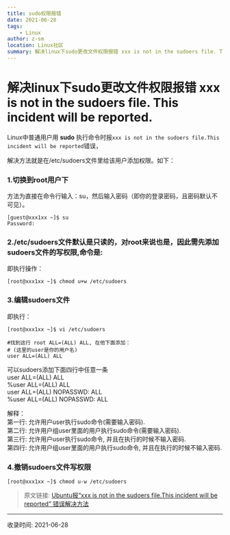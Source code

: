 ```yaml
---
title: sudo权限报错
date: 2021-06-28
tags:
    - Linux
author: z-sm
location: Linux社区
summary: 解决linux下sudo更改文件权限报错 xxx is not in the sudoers file. This incident will be reported.
---
```


# 解决linux下sudo更改文件权限报错 xxx is not in the sudoers file. This incident will be reported.

Linux中普通用户用 **sudo** 执行命令时报`xxx is not in the sudoers file.This incident will be reported`错误，

解决方法就是在/etc/sudoers文件里给该用户添加权限。如下：

### 1.切换到root用户下
方法为直接在命令行输入：su，然后输入密码（即你的登录密码，且密码默认不可见）。
```shell
[guest@xxx1xx ~]$ su
Password:
```

### 2./etc/sudoers文件默认是只读的，对root来说也是，因此需先添加sudoers文件的写权限,命令是:
即执行操作：
```shell
[root@xxx1xx ~]$ chmod u+w /etc/sudoers
```

### 3.编辑sudoers文件
即执行：
```shell
[root@xxx1xx ~]$ vi /etc/sudoers

#找到这行 root ALL=(ALL) ALL, 在他下面添加：
# (这里的user是你的用户名)
user ALL=(ALL) ALL 
```

可以sudoers添加下面四行中任意一条        
user ALL=(ALL) ALL       
%user ALL=(ALL) ALL      
user ALL=(ALL) NOPASSWD: ALL     
%user ALL=(ALL) NOPASSWD: ALL

解释：  
第一行: 允许用户user执行sudo命令(需要输入密码).        
第二行: 允许用户组user里面的用户执行sudo命令(需要输入密码).      
第三行: 允许用户user执行sudo命令, 并且在执行的时候不输入密码.      
第四行: 允许用户组user里面的用户执行sudo命令, 并且在执行的时候不输入密码.        

### 4.撤销sudoers文件写权限
```shell
[root@xxx1xx ~]$ chmod u-w /etc/sudoers
```

> 原文链接: [Ubuntu报“xxx is not in the sudoers file.This incident will be reported” 错误解决方法](http://www.linuxidc.com/Linux/2016-07/133066.htm)

---
收录时间: 2021-06-28

<Vssue :title="$title" />
